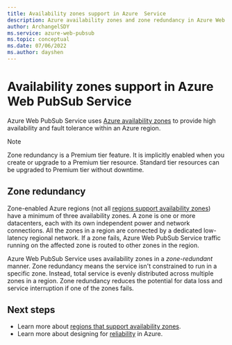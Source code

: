 ```yaml
---
title: Availability zones support in Azure  Service
description: Azure availability zones and zone redundancy in Azure Web PubSub Service
author: ArchangelSDY
ms.service: azure-web-pubsub
ms.topic: conceptual
ms.date: 07/06/2022
ms.author: dayshen
---
```


# Availability zones support in Azure Web PubSub Service

Azure Web PubSub Service uses [Azure availability zones](../reliability/availability-zones-overview.md) to provide high availability and fault tolerance within an Azure region.

> [!NOTE]
> Zone redundancy is a Premium tier feature. It is implicitly enabled when you create or upgrade to a Premium tier resource. Standard tier resources can be upgraded to Premium tier without downtime.

## Zone redundancy

Zone-enabled Azure regions (not all [regions support availability zones](../reliability/availability-zones-region-support.md)) have a minimum of three availability zones. A zone is one or more datacenters, each with its own independent power and network connections. All the zones in a region are connected by a dedicated low-latency regional network. If a zone fails, Azure Web PubSub Service traffic running on the affected zone is routed to other zones in the region.

Azure Web PubSub Service uses availability zones in a *zone-redundant* manner. Zone redundancy means the service isn't constrained to run in a specific zone. Instead, total service is evenly distributed across multiple zones in a region. Zone redundancy reduces the potential for data loss and service interruption if one of the zones fails.

## Next steps

* Learn more about [regions that support availability zones](../reliability/availability-zones-region-support.md).
* Learn more about designing for [reliability](/azure/architecture/framework/resiliency/app-design) in Azure.
